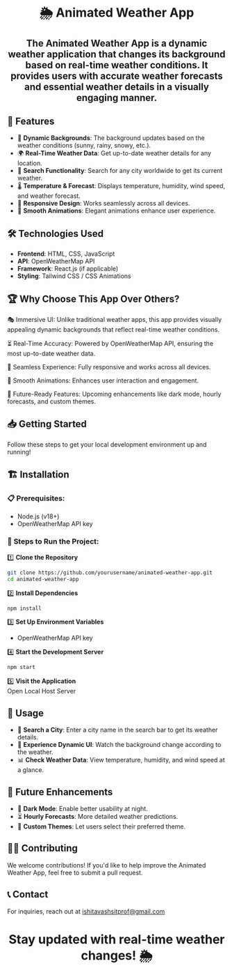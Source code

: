 # <h1 align ="center">🌦️ Animated Weather App</h1>

<h2 align ="center">The Animated Weather App is a dynamic weather application that changes its background based on real-time weather conditions. It provides users with accurate weather forecasts and essential weather details in a visually engaging manner.</h2>

## 🚀 **Features**

- 🌅 **Dynamic Backgrounds**: The background updates based on the weather conditions (sunny, rainy, snowy, etc.).
- 🌍 **Real-Time Weather Data**: Get up-to-date weather details for any location.
- 🔎 **Search Functionality**: Search for any city worldwide to get its current weather.
- 🌡️ **Temperature & Forecast**: Displays temperature, humidity, wind speed, and weather forecast.
- 📱 **Responsive Design**: Works seamlessly across all devices.
- 🎨 **Smooth Animations**: Elegant animations enhance user experience.

## 🛠️ **Technologies Used**

- **Frontend**: HTML, CSS, JavaScript
- **API**: OpenWeatherMap API
- **Framework**: React.js (if applicable)
- **Styling**: Tailwind CSS / CSS Animations


## 🏆 Why Choose This App Over Others?

🎭 Immersive UI: Unlike traditional weather apps, this app provides visually appealing dynamic backgrounds that reflect real-time weather conditions.

⏳ Real-Time Accuracy: Powered by OpenWeatherMap API, ensuring the most up-to-date weather data.

📱 Seamless Experience: Fully responsive and works across all devices.

🎨 Smooth Animations: Enhances user interaction and engagement.

🌙 Future-Ready Features: Upcoming enhancements like dark mode, hourly forecasts, and custom themes.


## 📥 **Getting Started**

Follow these steps to get your local development environment up and running!

## 🏗️ **Installation**  

### 📋 **Prerequisites:**  
- Node.js (v18+)
- OpenWeatherMap API key  

### 📝 **Steps to Run the Project:**  

1️⃣ **Clone the Repository**  
```sh
git clone https://github.com/yourusername/animated-weather-app.git
cd animated-weather-app
```

2️⃣ **Install Dependencies**  
```sh
npm install
```

3️⃣ **Set Up Environment Variables**  
- OpenWeatherMap API key  

4️⃣ **Start the Development Server**  
```sh
npm start
```

5️⃣ **Visit the Application**  
Open Local Host Server

## 🌟 **Usage**
- 🔎 **Search a City**: Enter a city name in the search bar to get its weather details.
- 🎨 **Experience Dynamic UI**: Watch the background change according to the weather.
- 📊 **Check Weather Data**: View temperature, humidity, and wind speed at a glance.

## 📌 **Future Enhancements**

- 🌙 **Dark Mode**: Enable better usability at night.
- ⏳ **Hourly Forecasts**: More detailed weather predictions.
- 🎨 **Custom Themes**: Let users select their preferred theme.

## 👨‍💻 **Contributing**
We welcome contributions! If you'd like to help improve the Animated Weather App, feel free to submit a pull request.

## 📞 **Contact**
For inquiries, reach out at ishitavashsitprof@gmail.com 

## <h1 align ="center">Stay updated with real-time weather changes! 🌦️</h1>

